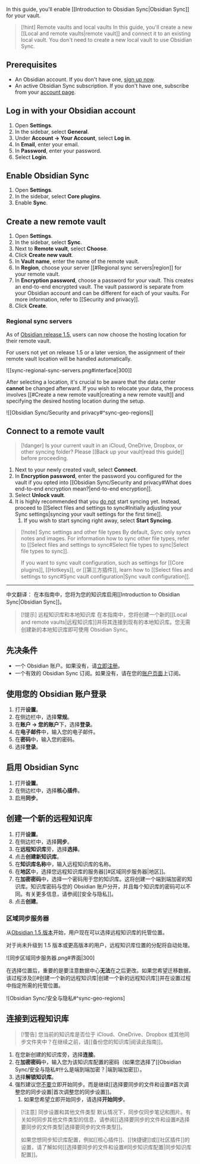 In this guide, you'll enable [[Introduction to Obsidian Sync|Obsidian Sync]] for your vault.

> [!hint] Remote vaults and local vaults
> In this guide, you'll create a new [[Local and remote vaults|remote vault]] and connect it to an existing local vault. You don't need to create a new local vault to use Obsidian Sync.

## Prerequisites

- An Obsidian account. If you don't have one, [sign up now](https://obsidian.md/account#mode=signup).
- An active Obsidian Sync subscription. If you don't have one, subscribe from your [account page](https://obsidian.md/account).

## Log in with your Obsidian account

1. Open **Settings**.
2. In the sidebar, select **General**.
3. Under **Account → Your Account**, select **Log in**.
4. In **Email**, enter your email.
5. In **Password**, enter your password.
6. Select **Login**.
## Enable Obsidian Sync

1. Open **Settings**.
2. In the sidebar, select **Core plugins**.
3. Enable **Sync**.

## Create a new remote vault

1. Open **Settings**.
2. In the sidebar, select **Sync**.
3. Next to **Remote vault**, select **Choose**.
4. Click **Create new vault**.
5. In **Vault name**, enter the name of the remote vault.
6. In **Region**, choose your server [[#Regional sync servers|region]] for your remote vault. 
7. In **Encryption password**, choose a password for your vault. This creates an end-to-end encrypted vault. The vault password is separate from your Obsidian account and can be different for each of your vaults. For more information, refer to [[Security and privacy]].
8. Click **Create**.

### Regional sync servers

As of [Obsidian release 1.5](https://obsidian.md/changelog/2023-11-20-desktop-v1.5.0/), users can now choose the hosting location for their remote vault. 

For users not yet on release 1.5 or a later version, the assignment of their remote vault location will be handled automatically. 

![[sync-regional-sync-servers.png#interface|300]]

After selecting a location, it's crucial to be aware that the data center **cannot** be changed afterward. If you wish to relocate your data, the process involves [[#Create a new remote vault|creating a new remote vault]] and specifying the desired hosting location during the setup.

![[Obsidian Sync/Security and privacy#^sync-geo-regions]]

## Connect to a remote vault

> [!danger] Is your current vault in an iCloud, OneDrive, Dropbox, or other syncing folder? Please [[Back up your vault|read this guide]] before proceeding.


1. Next to your newly created vault, select **Connect**.
2. In **Encryption password**, enter the password you configured for the vault if you opted into [[Obsidian Sync/Security and privacy#What does end-to-end encryption mean?|end-to-end encryption]].
3. Select **Unlock vault**.
4. It is highly recommended that you <u>do not</u> start syncing yet. Instead, proceed to [[Select files and settings to sync#Initially adjusting your Sync settings|syncing your vault settings for the first time]].
	1. If you wish to start syncing right away, select **Start Syncing**.


> [!note] Sync settings and other file types
> By default, Sync only syncs notes and images. For information how to sync other file types, refer to [[Select files and settings to sync#Select file types to sync|Select file types to sync]].
>
> If you want to sync vault configuration, such as settings for [[Core plugins]], [[Hotkeys]], or [[第三方插件]], learn how to [[Select files and settings to sync#Sync vault configuration|Sync vault configuration]].




---

中文翻译：
在本指南中，您将为您的知识库启用[[Introduction to Obsidian Sync|Obsidian Sync]]。

> [!提示] 远程知识库和本地知识库
> 在本指南中，您将创建一个新的[[Local and remote vaults|远程知识库]]并将其连接到现有的本地知识库。您无需创建新的本地知识库即可使用 Obsidian Sync。

## 先决条件

- 一个 Obsidian 账户。如果没有，请[立即注册](https://obsidian.md/account#mode=signup)。
- 一个有效的 Obsidian Sync 订阅。如果没有，请在您的[账户页面](https://obsidian.md/account)上订阅。

## 使用您的 Obsidian 账户登录

1. 打开**设置**。
2. 在侧边栏中，选择**常规**。
3. 在**账户 → 您的账户**下，选择**登录**。
4. 在**电子邮件**中，输入您的电子邮件。
5. 在**密码**中，输入您的密码。
6. 选择**登录**。

## 启用 Obsidian Sync

1. 打开**设置**。
2. 在侧边栏中，选择**核心插件**。
3. 启用**同步**。

## 创建一个新的远程知识库

1. 打开**设置**。
2. 在侧边栏中，选择**同步**。
3. 在**远程知识库**旁，选择**选择**。
4. 点击**创建新知识库**。
5. 在**知识库名称**中，输入远程知识库的名称。
6. 在**地区**中，选择您远程知识库的服务器[[#区域同步服务器|地区]]。
7. 在**加密密码**中，选择一个密码用于您的知识库。这将创建一个端到端加密的知识库。知识库密码与您的 Obsidian 账户分开，并且每个知识库的密码可以不同。有关更多信息，请参阅[[安全与隐私]]。
8. 点击**创建**。

### 区域同步服务器

从[Obsidian 1.5 版本](https://obsidian.md/changelog/2023-11-20-desktop-v1.5.0/)开始，用户现在可以选择远程知识库的托管位置。

对于尚未升级到 1.5 版本或更高版本的用户，远程知识库位置的分配将自动处理。

![同步区域同步服务器.png#界面|300]

在选择位置后，重要的是要注意数据中心**无法**在之后更改。如果您希望迁移数据，该过程涉及[[#创建一个新的远程知识库|创建一个新的远程知识库]]并在设置过程中指定所需的托管位置。

![Obsidian Sync/安全与隐私#^sync-geo-regions]

## 连接到远程知识库

> [!警告] 您当前的知识库是否位于 iCloud、OneDrive、Dropbox 或其他同步文件夹中？在继续之前，请[[备份您的知识库|阅读此指南]]。

1. 在您新创建的知识库旁，选择**连接**。
2. 在**加密密码**中，输入您为该知识库配置的密码（如果您选择了[[Obsidian Sync/安全与隐私#什么是端到端加密？|端到端加密]]）。
3. 选择**解锁知识库**。
4. 强烈建议您<u>不要</u>立即开始同步。而是继续[[选择要同步的文件和设置#首次调整您的同步设置|首次调整您的同步设置]]。
	1. 如果您希望立即开始同步，请选择**开始同步**。

> [!注意] 同步设置和其他文件类型
> 默认情况下，同步仅同步笔记和图片。有关如何同步其他文件类型的信息，请参阅[[选择要同步的文件和设置#选择要同步的文件类型|选择要同步的文件类型]]。
>
> 如果您想同步知识库配置，例如[[核心插件]]、[[快捷键]]或[[社区插件]]的设置，请了解如何[[选择要同步的文件和设置#同步知识库配置|同步知识库配置]]。